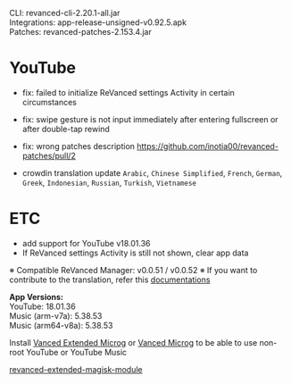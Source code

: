 CLI: revanced-cli-2.20.1-all.jar  
Integrations: app-release-unsigned-v0.92.5.apk  
Patches: revanced-patches-2.153.4.jar  

YouTube
==
- fix: failed to initialize ReVanced settings Activity in certain circumstances
- fix: swipe gesture is not input immediately after entering fullscreen or after double-tap rewind
- fix: wrong patches description https://github.com/inotia00/revanced-patches/pull/2

- crowdin translation update
`Arabic`, `Chinese Simplified`, `French`, `German`, `Greek`, `Indonesian`, `Russian`, `Turkish`, `Vietnamese`

ETC
==
- add support for YouTube v18.01.36
- If ReVanced settings Activity is still not shown, clear app data

※ Compatible ReVanced Manager: v0.0.51 / v0.0.52
※ If you want to contribute to the translation, refer this [documentations](https://telegra.ph/How-to-contribute-to-Crowdin-translations-via-upload-of-stringsxml-file-11-10)
  
**App Versions:**  
YouTube: 18.01.36  
Music (arm-v7a): 5.38.53  
Music (arm64-v8a): 5.38.53  

Install [Vanced Extended Microg](https://github.com/inotia00/VancedMicroG/releases) or [Vanced Microg](https://github.com/TeamVanced/VancedMicroG/releases) to be able to use non-root YouTube or YouTube Music  

[revanced-extended-magisk-module](https://github.com/MatadorProBr/revanced-extended-magisk-module)  
